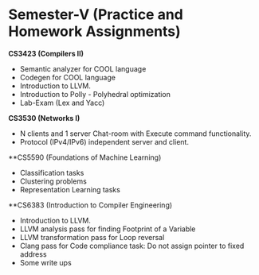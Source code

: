 # Semester-V (Practice and Homework Assignments)

**CS3423 (Compilers II)**
- Semantic analyzer for COOL language
- Codegen for COOL language
- Introduction to LLVM.
- Introduction to Polly - Polyhedral optimization
- Lab-Exam (Lex and Yacc)

**CS3530 (Networks I)**
- N clients and 1 server Chat-room with Execute command functionality.
- Protocol (IPv4/IPv6) independent server and client.

**CS5590 (Foundations of Machine Learning)
- Classification tasks
- Clustering problems
- Representation Learning tasks

**CS6383 (Introduction to Compiler Engineering)
- Introduction to LLVM.
- LLVM analysis pass for finding Footprint of a Variable
- LLVM transformation pass for Loop reversal
- Clang pass for Code compliance task: Do not assign pointer to fixed address
- Some write ups




